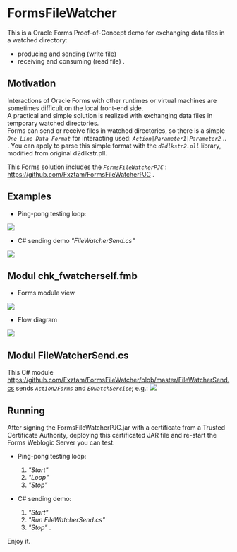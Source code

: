 # FormsFileWatcher
This is a Oracle Forms Proof-of-Concept demo for exchanging data files in a watched directory:
- producing and sending (write file)
- receiving and consuming (read file) .

## Motivation

Interactions of Oracle Forms with other runtimes or virtual machines are sometimes difficult on the local front-end side. <br/>A practical and simple solution is realized with exchanging data files in temporary watched directories. <br/>  Forms can send or receive files in watched directories, so there is a simple *`One Line Data Format`* for interacting used: *`Action|Parameter1|Parameter2`* .. .
  You can apply to parse this simple format with the *`d2dlkstr2.pll`* library, modified from original d2dlkstr.pll.

This Forms solution includes the *`FormsFileWatcherPJC`* : https://github.com/Fxztam/FormsFileWatcherPJC .

## Examples

- Ping-pong testing loop:
<img src="http://www.fmatz.com/FINAL-watch-2.gif">

- C# sending demo *"FileWatcherSend.cs"* 
<img src="http://www.fmatz.com/CsharpToForms.jpg">

## Modul chk_fwatcherself.fmb

- Forms module view

<img src="http://www.fmatz.com/chk_fwatchself.png">

- Flow diagram 

<img src="http://www.fmatz.com/FLOW-final.png">

## Modul FileWatcherSend.cs

This C# module https://github.com/Fxztam/FormsFileWatcher/blob/master/FileWatcherSend.cs sends *`Action2Forms`* and *`EOwatchSercice`*;
e.g.: 
<img src="http://www.fmatz.com/csharp-finished.png">

## Running

After signing the FormsFileWatcherPJC.jar with a certificate from a Trusted Certificate Authority, deploying this certificated JAR file and re-start the Forms Weblogic Server you can test:

- Ping-pong testing loop:

  1. *"Start"*
  2. *"Loop"*  
  3. *"Stop"* 

- C# sending demo:

   1. *"Start"*
   2. *"Run FileWatcherSend.cs"*
   3. *"Stop"* .

Enjoy it.


 
